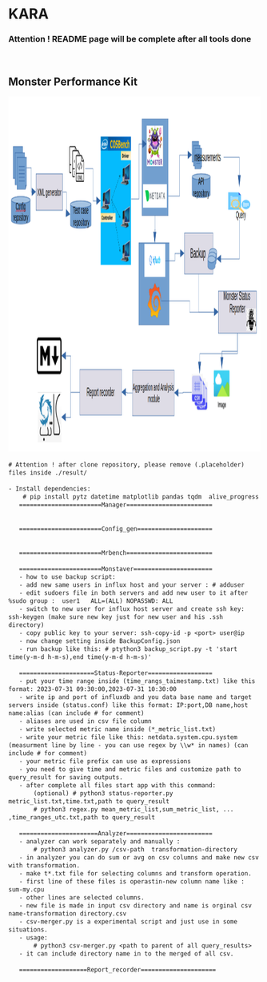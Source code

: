 # KARA
<h3> Attention !  README page will be complete after all tools done </h3>
‪<h2>Monster Performance Kit</h2>
<img src="kara.png" width="1450" height="709"/>

    # Attention ! after clone repository, please remove (.placeholder) files inside ./result/ 
    
    - Install dependencies:
        # pip install pytz datetime matplotlib pandas tqdm  alive_progress
       =======================Manager========================


       =======================Config_gen=====================


       =======================Mrbench========================
       
       =======================Monstaver======================
       - how to use backup script:
       - add new same users in influx host and your server : # adduser
       - edit sudoers file in both servers and add new user to it after %sudo group :  user1   ALL=(ALL) NOPASSWD: ALL
       - switch to new user for influx host server and create ssh key: ssh-keygen (make sure new key just for new user and his .ssh directory)
       - copy public key to your server: ssh-copy-id -p <port> user@ip
       - now change setting inside BackupConfig.json
       - run backup like this: # ptython3 backup_script.py -t 'start time(y-m-d h-m-s),end time(y-m-d h-m-s)' 
       
       =====================Status-Reporter==================
       - put your time range inside (time_rangs_taimestamp.txt) like this format: 2023-07-31 09:30:00,2023-07-31 10:30:00
       - write ip and port of influxdb and you data base name and target servers inside (status.conf) like this format: IP:port,DB name,host name:alias (can include # for comment)
       - aliases are used in csv file column
       - write selected metric name inside (*_metric_list.txt)
       - write your metric file like this: netdata.system.cpu.system (measurment line by line - you can use regex by \\w* in names) (can include # for comment)
       - your metric file prefix can use as expressions
       - you need to give time and metric files and customize path to query_result for saving outputs.
       - after complete all files start app with this command:
           (optional) # python3 status-reporter.py metric_list.txt,time.txt,path to query_result
           # python3 regex.py mean_metric_list,sum_metric_list, ... ,time_ranges_utc.txt,path to query_result
           
       ======================Analyzer========================
       - analyzer can work separately and manually :
           # python3 analyzer.py /csv-path  transformation-directory
       - in analyzer you can do sum or avg on csv columns and make new csv with transformation.
       - make t*.txt file for selecting columns and transform operation. 
       - first line of these files is operastin-new column name like : sum-my.cpu
       - other lines are selected columns.
       - new file is made in input csv directory and name is orginal csv name-transformation directory.csv
       - csv-merger.py is a experimental script and just use in some situations.
       - usage:
           # python3 csv-merger.py <path to parent of all query_results>
       - it can include directory name in to the merged of all csv.
       
       ===================Report_recorder=====================

       
